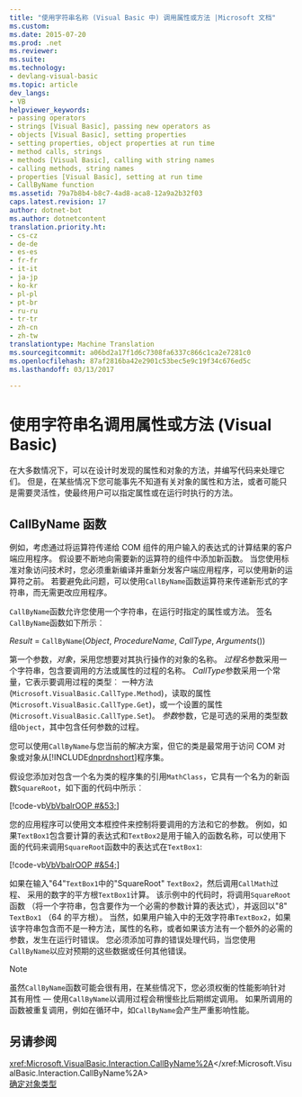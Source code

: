 ```yaml
---
title: "使用字符串名称 (Visual Basic 中) 调用属性或方法 |Microsoft 文档"
ms.custom: 
ms.date: 2015-07-20
ms.prod: .net
ms.reviewer: 
ms.suite: 
ms.technology:
- devlang-visual-basic
ms.topic: article
dev_langs:
- VB
helpviewer_keywords:
- passing operators
- strings [Visual Basic], passing new operators as
- objects [Visual Basic], setting properties
- setting properties, object properties at run time
- method calls, strings
- methods [Visual Basic], calling with string names
- calling methods, string names
- properties [Visual Basic], setting at run time
- CallByName function
ms.assetid: 79a7b8b4-b8c7-4ad8-aca8-12a9a2b32f03
caps.latest.revision: 17
author: dotnet-bot
ms.author: dotnetcontent
translation.priority.ht:
- cs-cz
- de-de
- es-es
- fr-fr
- it-it
- ja-jp
- ko-kr
- pl-pl
- pt-br
- ru-ru
- tr-tr
- zh-cn
- zh-tw
translationtype: Machine Translation
ms.sourcegitcommit: a06bd2a17f1d6c7308fa6337c866c1ca2e7281c0
ms.openlocfilehash: 87af2816ba42e2901c53bec5e9c19f34c676ed5c
ms.lasthandoff: 03/13/2017

---
```

# <a name="calling-a-property-or-method-using-a-string-name-visual-basic"></a>使用字符串名调用属性或方法 (Visual Basic)
在大多数情况下，可以在设计时发现的属性和对象的方法，并编写代码来处理它们。 但是，在某些情况下您可能事先不知道有关对象的属性和方法，或者可能只是需要灵活性，使最终用户可以指定属性或在运行时执行的方法。  
  
## <a name="callbyname-function"></a>CallByName 函数  
 例如，考虑通过将运算符传递给 COM 组件的用户输入的表达式的计算结果的客户端应用程序。 假设要不断地向需要新的运算符的组件中添加新函数。 当您使用标准对象访问技术时，您必须重新编译并重新分发客户端应用程序，可以使用新的运算符之前。 若要避免此问题，可以使用`CallByName`函数运算符来传递新形式的字符串，而无需更改应用程序。  
  
 `CallByName`函数允许您使用一个字符串，在运行时指定的属性或方法。 签名`CallByName`函数如下所示︰  
  
 *Result* = `CallByName`(*Object*, *ProcedureName*, *CallType*, *Arguments*())  
  
 第一个参数，*对象*，采用您想要对其执行操作的对象的名称。 *过程名*参数采用一个字符串，包含要调用的方法或属性的过程的名称。 *CallType*参数采用一个常量，它表示要调用过程的类型︰ 一种方法 (`Microsoft.VisualBasic.CallType.Method`)，读取的属性 (`Microsoft.VisualBasic.CallType.Get`)，或一个设置的属性 (`Microsoft.VisualBasic.CallType.Set`)。 *参数*参数，它是可选的采用的类型数组`Object`，其中包含任何参数的过程。  
  
 您可以使用`CallByName`与您当前的解决方案，但它的类是最常用于访问 COM 对象或对象从[!INCLUDE[dnprdnshort](../../../../csharp/getting-started/includes/dnprdnshort_md.md)]程序集。  
  
 假设您添加对包含一个名为类的程序集的引用`MathClass`，它具有一个名为的新函数`SquareRoot`，如下面的代码中所示︰  
  
 [!code-vb[VbVbalrOOP #&53;](../../../../visual-basic/misc/codesnippet/VisualBasic/calling-a-property-or-method-using-a-string-name_1.vb)]  
  
 您的应用程序可以使用文本框控件来控制将要调用的方法和它的参数。 例如，如果`TextBox1`包含要计算的表达式和`TextBox2`是用于输入的函数名称，可以使用下面的代码来调用`SquareRoot`函数中的表达式在`TextBox1`:  
  
 [!code-vb[VbVbalrOOP #&54;](../../../../visual-basic/misc/codesnippet/VisualBasic/calling-a-property-or-method-using-a-string-name_2.vb)]  
  
 如果在输入"64"`TextBox1`中的"SquareRoot" `TextBox2`，然后调用`CallMath`过程、 采用的数字的平方根`TextBox1`计算。 该示例中的代码时，将调用`SquareRoot`函数 （将一个字符串，包含要作为一个必需的参数计算的表达式），并返回以"8" `TextBox1` （64 的平方根）。 当然，如果用户输入中的无效字符串`TextBox2`，如果该字符串包含而不是一种方法，属性的名称，或者如果该方法有一个额外的必需的参数，发生在运行时错误。 您必须添加可靠的错误处理代码，当您使用`CallByName`以应对预期的这些数据或任何其他错误。  
  
> [!NOTE]
>  虽然`CallByName`函数可能会很有用，在某些情况下，您必须权衡的性能影响针对其有用性 — 使用`CallByName`以调用过程会稍慢些比后期绑定调用。 如果所调用的函数被重复调用，例如在循环中，如`CallByName`会产生严重影响性能。  
  
## <a name="see-also"></a>另请参阅  
 <xref:Microsoft.VisualBasic.Interaction.CallByName%2A></xref:Microsoft.VisualBasic.Interaction.CallByName%2A>   
 [确定对象类型](../../../../visual-basic/programming-guide/language-features/early-late-binding/determining-object-type.md)
